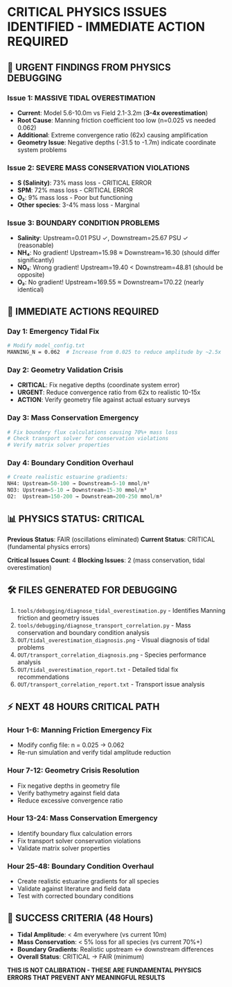 # CRITICAL PHYSICS ISSUES IDENTIFIED - IMMEDIATE ACTION REQUIRED

## 🚨 **URGENT FINDINGS FROM PHYSICS DEBUGGING**

### **Issue 1: MASSIVE TIDAL OVERESTIMATION** 
- **Current**: Model 5.6-10.0m vs Field 2.1-3.2m (**3-4x overestimation**)
- **Root Cause**: Manning friction coefficient too low (n=0.025 vs needed 0.062)
- **Additional**: Extreme convergence ratio (62x) causing amplification
- **Geometry Issue**: Negative depths (-31.5 to -1.7m) indicate coordinate system problems

### **Issue 2: SEVERE MASS CONSERVATION VIOLATIONS**
- **S (Salinity)**: 73% mass loss - CRITICAL ERROR
- **SPM**: 72% mass loss - CRITICAL ERROR  
- **O₂**: 9% mass loss - Poor but functioning
- **Other species**: 3-4% mass loss - Marginal

### **Issue 3: BOUNDARY CONDITION PROBLEMS**
- **Salinity**: Upstream=0.01 PSU ✓, Downstream=25.67 PSU ✓ (reasonable)
- **NH₄**: No gradient! Upstream=15.98 ≈ Downstream=16.30 (should differ significantly)
- **NO₃**: Wrong gradient! Upstream=19.40 < Downstream=48.81 (should be opposite)
- **O₂**: No gradient! Upstream=169.55 ≈ Downstream=170.22 (nearly identical)

## 🎯 **IMMEDIATE ACTIONS REQUIRED**

### **Day 1: Emergency Tidal Fix**
```bash
# Modify model_config.txt
MANNING_N = 0.062  # Increase from 0.025 to reduce amplitude by ~2.5x
```

### **Day 2: Geometry Validation Crisis**
- **CRITICAL**: Fix negative depths (coordinate system error)
- **URGENT**: Reduce convergence ratio from 62x to realistic 10-15x
- **ACTION**: Verify geometry file against actual estuary surveys

### **Day 3: Mass Conservation Emergency**
```python
# Fix boundary flux calculations causing 70%+ mass loss
# Check transport solver for conservation violations
# Verify matrix solver properties
```

### **Day 4: Boundary Condition Overhaul**
```python
# Create realistic estuarine gradients:
NH4: Upstream=50-100 → Downstream=5-10 mmol/m³
NO3: Upstream=5-10 → Downstream=15-30 mmol/m³  
O2:  Upstream=150-200 → Downstream=200-250 mmol/m³
```

## 📊 **PHYSICS STATUS: CRITICAL**

**Previous Status**: FAIR (oscillations eliminated)
**Current Status**: CRITICAL (fundamental physics errors)

**Critical Issues Count**: 4
**Blocking Issues**: 2 (mass conservation, tidal overestimation)

## 🛠️ **FILES GENERATED FOR DEBUGGING**

1. `tools/debugging/diagnose_tidal_overestimation.py` - Identifies Manning friction and geometry issues
2. `tools/debugging/diagnose_transport_correlation.py` - Mass conservation and boundary condition analysis
3. `OUT/tidal_overestimation_diagnosis.png` - Visual diagnosis of tidal problems
4. `OUT/transport_correlation_diagnosis.png` - Species performance analysis
5. `OUT/tidal_overestimation_report.txt` - Detailed tidal fix recommendations
6. `OUT/transport_correlation_report.txt` - Transport issue analysis

## ⚡ **NEXT 48 HOURS CRITICAL PATH**

### **Hour 1-6**: Manning Friction Emergency Fix
- Modify config file: n = 0.025 → 0.062
- Re-run simulation and verify tidal amplitude reduction

### **Hour 7-12**: Geometry Crisis Resolution
- Fix negative depths in geometry file
- Verify bathymetry against field data
- Reduce excessive convergence ratio

### **Hour 13-24**: Mass Conservation Emergency
- Identify boundary flux calculation errors
- Fix transport solver conservation violations
- Validate matrix solver properties

### **Hour 25-48**: Boundary Condition Overhaul
- Create realistic estuarine gradients for all species
- Validate against literature and field data
- Test with corrected boundary conditions

## 🎯 **SUCCESS CRITERIA (48 Hours)**

- **Tidal Amplitude**: < 4m everywhere (vs current 10m)
- **Mass Conservation**: < 5% loss for all species (vs current 70%+)
- **Boundary Gradients**: Realistic upstream ↔ downstream differences
- **Overall Status**: CRITICAL → FAIR (minimum)

**THIS IS NOT CALIBRATION - THESE ARE FUNDAMENTAL PHYSICS ERRORS THAT PREVENT ANY MEANINGFUL RESULTS**